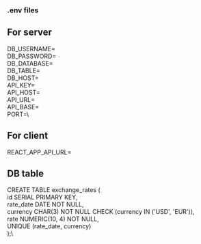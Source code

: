 ### .env files
## For server
DB_USERNAME=\
DB_PASSWORD=\
DB_DATABASE=\
DB_TABLE=\
DB_HOST=\
API_KEY=\
API_HOST=\
API_URL=\
API_BASE=\
PORT=\
## For client
REACT_APP_API_URL=
## DB table
CREATE TABLE exchange_rates (\
    id SERIAL PRIMARY KEY,\
    rate_date DATE NOT NULL,\
    currency CHAR(3) NOT NULL CHECK (currency IN ('USD', 'EUR')),\
    rate NUMERIC(10, 4) NOT NULL,\
    UNIQUE (rate_date, currency)\
);\
